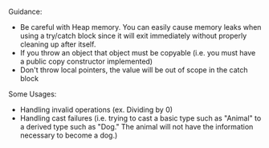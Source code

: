 Guidance:
- Be careful with Heap memory.  You can easily cause memory leaks when using a try/catch block since it will exit immediately without properly cleaning up after itself.
- If you throw an object that object must be copyable (i.e. you must have a public copy constructor implemented)
- Don't throw local pointers, the value will be out of scope in the catch block



Some Usages:
- Handling invalid operations (ex. Dividing by 0)
- Handling cast failures (i.e. trying to cast a basic type such as "Animal" to a derived type such as "Dog."  The animal will not have the information necessary to become a dog.)